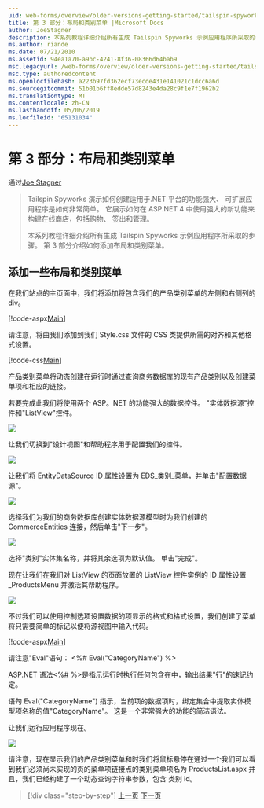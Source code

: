 ```yaml
---
uid: web-forms/overview/older-versions-getting-started/tailspin-spyworks/tailspin-spyworks-part-3
title: 第 3 部分：布局和类别菜单 |Microsoft Docs
author: JoeStagner
description: 本系列教程详细介绍所有生成 Tailspin Spyworks 示例应用程序所采取的步骤。 第 3 部分介绍如何添加布局和类别菜单。
ms.author: riande
ms.date: 07/21/2010
ms.assetid: 94ea1a70-a9bc-4241-8f36-08366d64bab9
msc.legacyurl: /web-forms/overview/older-versions-getting-started/tailspin-spyworks/tailspin-spyworks-part-3
msc.type: authoredcontent
ms.openlocfilehash: a223b97fd362ecf73ecde431e141021c1dcc6a6d
ms.sourcegitcommit: 51b01b6ff8edde57d8243e4da28c9f1e7f1962b2
ms.translationtype: MT
ms.contentlocale: zh-CN
ms.lasthandoff: 05/06/2019
ms.locfileid: "65131034"
---
```

# <a name="part-3-layout-and-category-menu"></a>第 3 部分：布局和类别菜单

通过[Joe Stagner](https://github.com/JoeStagner)

> Tailspin Spyworks 演示如何创建适用于.NET 平台的功能强大、 可扩展应用程序是如何非常简单。 它展示如何在 ASP.NET 4 中使用强大的新功能来构建在线商店，包括购物、 签出和管理。
> 
> 本系列教程详细介绍所有生成 Tailspin Spyworks 示例应用程序所采取的步骤。 第 3 部分介绍如何添加布局和类别菜单。

## <a id="_Toc260221669"></a>  添加一些布局和类别菜单

在我们站点的主页面中，我们将添加将包含我们的产品类别菜单的左侧和右侧列的 div。

[!code-aspx[Main](tailspin-spyworks-part-3/samples/sample1.aspx)]

请注意，将由我们添加到我们 Style.css 文件的 CSS 类提供所需的对齐和其他格式设置。

[!code-css[Main](tailspin-spyworks-part-3/samples/sample2.css)]

产品类别菜单将动态创建在运行时通过查询商务数据库的现有产品类别以及创建菜单项和相应的链接。

若要完成此我们将使用两个 ASP。NET 的功能强大的数据控件。 "实体数据源"控件和"ListView"控件。

![](tailspin-spyworks-part-3/_static/image1.jpg)

让我们切换到"设计视图"和帮助程序用于配置我们的控件。

![](tailspin-spyworks-part-3/_static/image2.jpg)

让我们将 EntityDataSource ID 属性设置为 EDS\_类别\_菜单，并单击"配置数据源"。

![](tailspin-spyworks-part-3/_static/image3.jpg)

选择我们为我们的商务数据库创建实体数据源模型时为我们创建的 CommerceEntities 连接，然后单击"下一步"。

![](tailspin-spyworks-part-3/_static/image4.jpg)

选择"类别"实体集名称，并将其余选项为默认值。 单击"完成"。

现在让我们在我们对 ListView 的页面放置的 ListView 控件实例的 ID 属性设置\_ProductsMenu 并激活其帮助程序。

![](tailspin-spyworks-part-3/_static/image5.jpg)

不过我们可以使用控制选项设置数据的项显示的格式和格式设置，我们创建了菜单将只需要简单的标记以便将源视图中输入代码。

[!code-aspx[Main](tailspin-spyworks-part-3/samples/sample3.aspx)]

请注意"Eval"语句： &lt;%# Eval("CategoryName") %&gt;

ASP.NET 语法&lt;%# %&gt;是指示运行时执行任何包含在中，输出结果"行"的速记约定。

语句 Eval("CategoryName") 指示，当前项的数据项时，绑定集合中提取实体模型项名称的值"CategoryName"。 这是一个非常强大的功能的简洁语法。

让我们运行应用程序现在。

![](tailspin-spyworks-part-3/_static/image6.jpg)

请注意，现在显示我们的产品类别菜单和时我们将鼠标悬停在通过一个我们可以看到我们必须尚未实现的页的菜单项链接点的类别菜单项名为 ProductsList.aspx 并且，我们已经构建了一个动态查询字符串参数，包含 类别 id。

> [!div class="step-by-step"]
> [上一页](tailspin-spyworks-part-2.md)
> [下一页](tailspin-spyworks-part-4.md)
